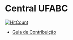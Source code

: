 # Central UFABC
[![HitCount](http://hits.dwyl.io/rodrigo98rm/ufabccentral.svg)](http://hits.dwyl.io/rodrigo98rm/ufabccentral)

- [Guia de Contribuição](https://github.com/centralufabc/ufabccentral/blob/master/CONTRIBUTING.md)
